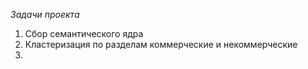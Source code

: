 *Задачи проекта*

1. Сбор семантического ядра
2. Кластеризация по разделам коммерческие и некоммерческие
3. 

